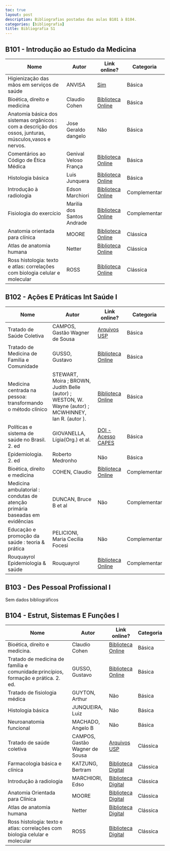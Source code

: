 ```yaml
---
toc: true
layout: post
description: Bibliografias postadas das aulas B101 à B104.
categories: [bibliografia]
title: Bibliografia S1
---
```


## B101 - Introdução ao Estudo da Medicina

| Nome                                                                                                   | Autor                      | Link online?                                                                                              | Categoria    |
|--------------------------------------------------------------------------------------------------------|----------------------------|-----------------------------------------------------------------------------------------------------------|--------------|
| Higienização das mãos em serviços de saúde                                                             | ANVISA                     | [Sim](https://bvsms.saude.gov.br/bvs/publicacoes/seguranca_paciente_servicos_saude_higienizacao_maos.pdf) | Básica       |
| Bioética, direito e medicina                                                                           | Claudio Cohen              | [Biblioteca Online](https://integrada.minhabiblioteca.com.br/books/9788520458587)                         | Básica       |
| Anatomia básica dos sistemas orgânicos : com a descrição dos ossos, junturas, músculos,vasos e nervos. | Jose Geraldo dangelo       | Não                                                                                                       | Básica       |
| Comentários ao Código de Ética Médica                                                                  | Genival Veloso França      | [Biblioteca Online](https://integrada.minhabiblioteca.com.br/books/9788527735247)                         | Básica       |
| Histologia básica                                                                                      | Luis Junquera              | [Biblioteca Online](https://integrada.minhabiblioteca.com.br/#/books/9788527732178/cfi/6/2!/4/2/2@0:0)    | Básica       |
| Introdução à radiologia                                                                                | Edson Marchiori            | [Biblioteca Online](https://integrada.minhabiblioteca.com.br/books/978-85-277-2702-0)                     | Complementar |
| Fisiologia do exercício                                                                                | Marilia dos Santos Andrade | [Biblioteca Online](https://integrada.minhabiblioteca.com.br/books/9788520461815)                         | Complementar |
| Anatomia orientada para clínica                                                                        | MOORE                      | [Biblioteca Online](https://integrada.minhabiblioteca.com.br/books/9788527734608)                         | Clássica     |
| Atlas de anatomia humana                                                                               | Netter                     | [Biblioteca Online](https://integrada.minhabiblioteca.com.br/books/9788595150553)                         | Clássica     |
| Ross histologia: texto e atlas: correlações com biologia celular e molecular                           | ROSS                       | [Biblioteca Online](https://integrada.minhabiblioteca.com.br/books/9788527729888)                         | Clássica     |

## B102 - Ações E Práticas Int Saúde I

| Nome                                                                        | Autor                                                                                                 | Link online?                                                                                                            | Categoria    |
|-----------------------------------------------------------------------------|-------------------------------------------------------------------------------------------------------|-------------------------------------------------------------------------------------------------------------------------|--------------|
| Tratado de Saúde Coletiva                                                   | CAMPOS, Gastão Wagner de Sousa                                                                        | [Arquivos USP](https://edisciplinas.usp.br/pluginfile.php/2476982/mod_resource/content/3/21_TRATADO_SAUDE_COLETIVA.pdf) | Básica       |
| Tratado de Medicina de Familia e Comunidade                                 | GUSSO, Gustavo                                                                                        | [Biblioteca Online](https://integrada.minhabiblioteca.com.br/#/books/9788582715369/cfi/6/2!/4/2@0:0)                    | Básica       |
| Medicina centrada na pessoa: transformando o método clínico                 | STEWART, Moira ; BROWN, Judith Belle (autor) ; WESTON, W. Wayne (autor) ; MCWHINNEY, Ian R. (autor ). | [Biblioteca Online](https://integrada.minhabiblioteca.com.br/#/books/9788582714256/cfi/6/2!/4/2/2@0:0.0699)             | Básica       |
| Políticas e sistema de saúde no Brasil. 2. ed                               | GIOVANELLA, Lígia(Org.) et al.                                                                        | [DOI - Acesso CAPES](https://doi.org/10.7476/9788575413494)                                                             | Básica       |
| Epidemiologia. 2. ed                                                        | Roberto Medronho                                                                                      | Não                                                                                                                     | Básica       |
| Bioética, direito e medicina                                                | COHEN, Claudio                                                                                        | [Biblioteca Online](https://integrada.minhabiblioteca.com.br/books/9788520458587)                                       | Complementar |
| Medicina ambulatorial : condutas de atenção primária baseadas em evidências | DUNCAN, Bruce B et al                                                                                 | Não                                                                                                                     | Complementar |
| Educação e promoção da saúde : teoria & prática                             | PELICIONI, Maria Cecília Focesi                                                                       | Não                                                                                                                     | Complementar |
| Rouquayrol Epidemiologia & saúde                                            | Rouquayrol                                                                                            | [Biblioteca Online](https://integrada.minhabiblioteca.com.br/books/9786557830000)                                       | Complementar |

## B103 - Des Pessoal Profissional I

Sem dados bibliográficos

## B104 - Estrut, Sistemas E Funções I

| Nome                                                                                    | Autor                          | Link online?                                                                                                            | Categoria |
|-----------------------------------------------------------------------------------------|--------------------------------|-------------------------------------------------------------------------------------------------------------------------|-----------|
| Bioética, direito e medicina.                                                           | Claudio Cohen                  | [Biblioteca Online](https://integrada.minhabiblioteca.com.br/books/9788520458587)                                       | Básica    |
| Tratado de medicina de família e comunidade:princípios,  formação  e  prática.  2.  ed. | GUSSO, Gustavo                 | [Biblioteca Online](https://integrada.minhabiblioteca.com.br/books/9788582715369)                                       | Básica    |
| Tratado de fisiologia médica                                                            | GUYTON, Arthur                 | Não                                                                                                                     | Básica    |
| Histologia básica                                                                       | JUNQUEIRA, Luiz                | Não                                                                                                                     | Básica    |
| Neuroanatomia funcional                                                                 | MACHADO, Angelo B              | Não                                                                                                                     | Básica    |
| Tratado de saúde coletiva                                                               | CAMPOS, Gastão Wagner de Sousa | [Arquivos USP](https://edisciplinas.usp.br/pluginfile.php/2476982/mod_resource/content/3/21_TRATADO_SAUDE_COLETIVA.pdf) | Clássica  |
| Farmacologia básica e clínica                                                           | KATZUNG, Bertram               | [Biblioteca Digital](https://integrada.minhabiblioteca.com.br/books/9788580555974)                                      | Clássica  |
| Introdução à radiologia                                                                 | MARCHIORI, Edso                | [Biblioteca Digital](https://integrada.minhabiblioteca.com.br/books/978-85-277-2702-0)                                  | Clássica  |
| Anatomia Orientada para Clínica                                                         | MOORE                          | [Biblioteca Digital](https://integrada.minhabiblioteca.com.br/books/9788527734608)                                      | Clássica  |
| Atlas de anatomia humana                                                                | Netter                         | [Biblioteca Digital](https://integrada.minhabiblioteca.com.br/books/9788595150553)                                      | Clássica  |
| Ross histologia: texto e atlas: correlações com biologia celular e molecular            | ROSS                           | [Biblioteca Digital](https://integrada.minhabiblioteca.com.br/books/9788527729888)                                      | Clássica  |
